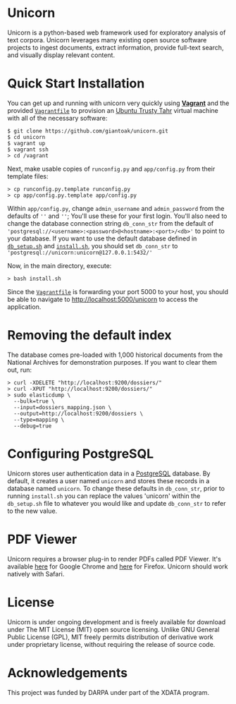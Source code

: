 # Unicorn
Unicorn is a python-based web framework used for exploratory analysis of text corpora.  Unicorn leverages many existing open source software projects to ingest documents, extract information, provide full-text search, and visually display relevant content.

# Quick Start Installation
You can get up and running with unicorn very quickly using [**Vagrant**](https://www.vagrantup.com/) and the provided [`Vagrantfile`](https://github.com/giantoak/unicorn/blob/master/Vagrantfile) to provision an [Ubuntu Trusty Tahr](https://wiki.ubuntu.com/TrustyTahr/ReleaseNotes) virtual machine with all of the necessary software:

```
$ git clone https://github.com/giantoak/unicorn.git
$ cd unicorn
$ vagrant up
$ vagrant ssh
> cd /vagrant
```

Next, make usable copies of `runconfig.py` and `app/config.py` from their template files:

```
> cp runconfig.py.template runconfig.py
> cp app/config.py.template app/config.py
```

Within `app/config.py`, change `admin_username` and `admin_password` from the defaults of `''` and `''`; You'll use these for your first login. You'll also need to change the database connection string `db_conn_str` from the default of `'postgresql://<username>:<password>@<hostname>:<port>/<db>'` to point to your database. If you want to use the default database defined in [`db_setup.sh`](https://github.com/giantoak/unicorn/blob/master/db_setup.sh) and [`install.sh`](https://github.com/giantoak/unicorn/blob/master/install.sh), you should set `db_conn_str` to `'postgresql://unicorn:unicorn@127.0.0.1:5432/'`

Now, in the main directory, execute:

```
> bash install.sh
```

Since the [`Vagrantfile`](https://github.com/giantoak/unicorn/blob/master/Vagrantfile) is forwarding your port 5000 to your host, you should be able to navigate to [http://localhost:5000/unicorn](http://localhost:5000/unicorn) to access the application.


# Removing the default index
The database comes pre-loaded with 1,000 historical documents from the National Archives for demonstration purposes. If you want to clear them out, run:

```
> curl -XDELETE "http://localhost:9200/dossiers/"
> curl -XPUT "http://localhost:9200/dossiers/"
> sudo elasticdump \
  --bulk=true \
  --input=dossiers_mapping.json \
  --output=http://localhost:9200/dossiers \
  --type=mapping \
  --debug=true
```

# Configuring PostgreSQL
Unicorn stores user authentication data in a [PostgreSQL](http://www.postgresql.org/) database. By default, it creates a user named `unicorn` and stores these records in a database named `unicorn`. To change these defaults in `db_conn_str`, prior to running `install.sh` you can replace the values 'unicorn' within the `db_setup.sh` file to whatever you would like and update `db_conn_str` to refer to the new value.

# PDF Viewer
Unicorn requires a browser plug-in to render PDFs called PDF Viewer. It's available [here](https://chrome.google.com/webstore/detail/pdf-viewer/oemmndcbldboiebfnladdacbdfmadadm) for Google Chrome and [here](https://addons.mozilla.org/en-US/firefox/addon/pdfjs/) for Firefox. Unicorn should work natively with Safari.


# License
Unicorn is under ongoing development and is freely available for download under The MIT License (MIT) open source licensing. Unlike GNU General Public License (GPL), MIT freely permits distribution of derivative work under proprietary license, without requiring the release of source code.

# Acknowledgements
 This project was funded by DARPA under part of the XDATA program.
